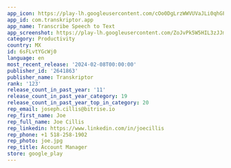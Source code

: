 ```yaml
---
app_icon: https://play-lh.googleusercontent.com/cOo0DgLrzWWVUVaJLi0qhGFnEvyAU46Oqcq5J2yWwUoLTYPnH7GPnctjMHoH87LcGr8
app_id: com.transkriptor.app
app_name: Transcribe Speech to Text
app_screenshot: https://play-lh.googleusercontent.com/ZoJvPk5W5HIL3zJJmvwIL3Pu4ZSkDUFNhPHPH6uHqeCR2-nxbZ9C16zlT72haRevEJPU
category: Productivity
country: MX
id: 6sFLvtYGcWj0
language: en
most_recent_release: '2024-02-08T00:00:00'
publisher_id: '2641863'
publisher_name: Transkriptor
rank: '123'
release_count_in_past_year: '11'
release_count_in_past_year_category: 19
release_count_in_past_year_top_in_category: 20
rep_email: joseph.cillis@bitrise.io
rep_first_name: Joe
rep_full_name: Joe Cillis
rep_linkedin: https://www.linkedin.com/in/joecillis
rep_phone: +1 518-258-1902
rep_photo: joe.jpg
rep_title: Account Manager
store: google_play
---
```

